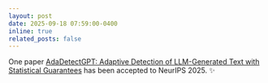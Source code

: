 ```yaml
---
layout: post
date: 2025-09-18 07:59:00-0400
inline: true
related_posts: false
---
```


One paper [AdaDetectGPT: Adaptive Detection of LLM-Generated Text with Statistical Guarantees](https://arxiv.org/abs/2510.01268) has been accepted to NeurIPS 2025. :sparkles: 
